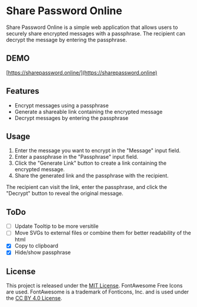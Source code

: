 # Share Password Online

Share Password Online is a simple web application that allows users to securely share encrypted messages with a passphrase. The recipient can decrypt the message by entering the passphrase.

## DEMO

[https://sharepassword.online/](https://sharepassword.online)

## Features

- Encrypt messages using a passphrase
- Generate a shareable link containing the encrypted message
- Decrypt messages by entering the passphrase

## Usage

1. Enter the message you want to encrypt in the "Message" input field.
2. Enter a passphrase in the "Passphrase" input field.
3. Click the "Generate Link" button to create a link containing the encrypted message.
4. Share the generated link and the passphrase with the recipient.

The recipient can visit the link, enter the passphrase, and click the "Decrypt" button to reveal the original message.

## ToDo

- [ ]  Update Tooltip to be more versitile
- [ ]  Move SVGs to external files or combine them for better readability of the html
- [x]  Copy to clipboard
- [x]  Hide/show passphrase

## License

This project is released under the [MIT License](https://opensource.org/licenses/MIT). FontAwesome Free Icons are used. FontAwesome is a trademark of Fonticons, Inc. and is used under the [CC BY 4.0 License](https://creativecommons.org/licenses/by/4.0/).
